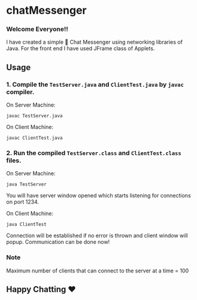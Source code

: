 # chatMessenger
### Welcome Everyone!!


I have created a simple 💬 Chat Messenger using networking libraries of Java. For the front end I have used JFrame class of Applets.

## Usage
### 1. Compile the `TestServer.java` and `ClientTest.java` by `javac` compiler. 
On Server Machine:
```shell
javac TestServer.java
```
On Client Machine:
```shell
javac ClientTest.java
```

### 2. Run the compiled `TestServer.class` and `ClientTest.class` files.
On Server Machine:
```shell
java TestServer
```
You will have server window opened which starts listening for connections on port 1234.



On Client Machine:
```shell
java ClientTest
```
Connection will be established if no error is thrown and client window will popup.
Communication can be done now!


### Note
Maximum number of clients that can connect to the server at a time = 100


## Happy Chatting ♥️
